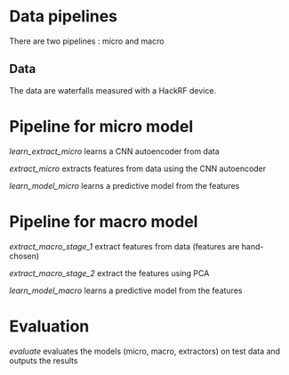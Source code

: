 # Data pipelines

There are two pipelines : micro and macro

## Data

The data are waterfalls measured with a HackRF device.

# Pipeline for micro model

_learn_extract_micro_ learns a CNN autoencoder from data

_extract_micro_ extracts features from data using the CNN autoencoder

_learn_model_micro_ learns a predictive model from the features

# Pipeline for macro model

_extract_macro_stage_1_ extract features from data (features are hand-chosen)

_extract_macro_stage_2_ extract the features using PCA

_learn_model_macro_ learns a predictive model from the features

# Evaluation

_evaluate_ evaluates the models (micro, macro, extractors) on test data and outputs the results
